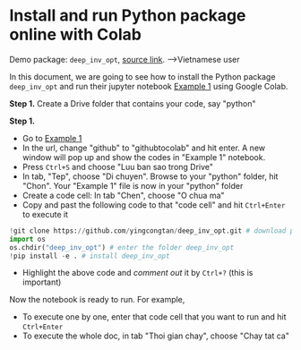 ﻿# Install and run Python package online with Colab

Demo package: `deep_inv_opt`, [source link][1].
-->Vietnamese user

In this document, we are going to see how to install the Python package `deep_inv_opt` and run their jupyter notebook [Example 1][2] using Google Colab.

**Step 1.**
Create a Drive folder that contains your code, say "python"

**Step 1.**
- Go to [Example 1][2]
- In the url, change "github" to "githubtocolab" and hit enter. A new window will pop up and show the codes in "Example 1" notebook.
- Press `Ctrl+S` and choose "Luu ban sao trong Drive"
- In tab, "Tep", choose  "Di chuyen". Browse to your "python" folder, hit "Chon". Your "Example 1" file is now in your "python" folder
- Create a code cell: In tab "Chen", choose "O chua ma"
- Copy and past the following code to that "code cell" and hit `Ctrl+Enter` to execute it
```python
!git clone https://github.com/yingcongtan/deep_inv_opt.git # download project
import os 
os.chdir("deep_inv_opt") # enter the folder deep_inv_opt
!pip install -e . # install deep_inv_opt
```
- Highlight the above code and *comment out* it by `Ctrl+?` (this is important)

Now the notebook is ready to run. For example,
- To execute one by one, enter that code cell that you want to run and hit `Ctrl+Enter`
- To execute the whole doc, in tab "Thoi gian chay", choose "Chay tat ca"



[1]: https://github.com/yingcongtan/deep_inv_opt?fbclid=IwAR3_wGflQZjKXTUQHxZ6wkFqsofUOOhw1IfrbQJKRdmbubA6ixDCohahN40
[2]: https://github.com/yingcongtan/deep_inv_opt/blob/master/examples/Example%201%20-%20Using%20deep_inv_opt%20with%20a%20single%20target%20point.ipynb

 
